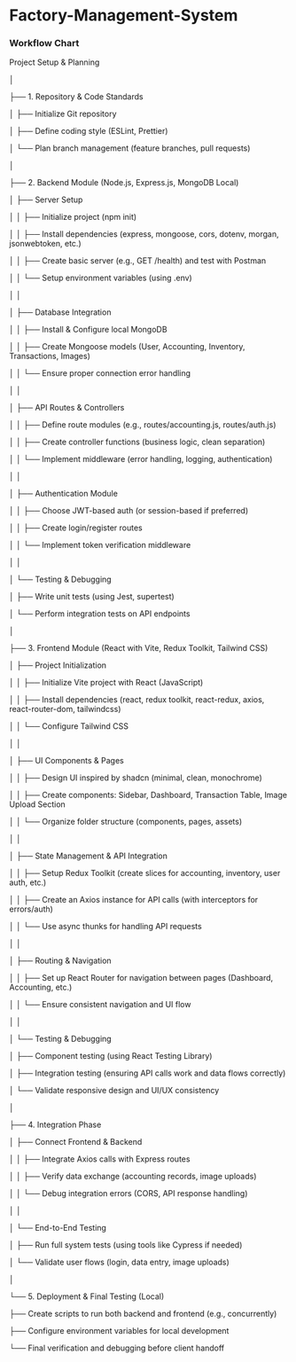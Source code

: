 # Factory-Management-System
### Workflow Chart


Project Setup & Planning

│

├── 1. Repository & Code Standards

│ ├── Initialize Git repository

│ ├── Define coding style (ESLint, Prettier)

│ └── Plan branch management (feature branches, pull requests)

│

├── 2. Backend Module (Node.js, Express.js, MongoDB Local)

│ ├── Server Setup

│ │ ├── Initialize project (npm init)

│ │ ├── Install dependencies (express, mongoose, cors, dotenv, morgan, jsonwebtoken, etc.)

│ │ ├── Create basic server (e.g., GET /health) and test with Postman

│ │ └── Setup environment variables (using .env)

│ │

│ ├── Database Integration

│ │ ├── Install & Configure local MongoDB

│ │ ├── Create Mongoose models (User, Accounting, Inventory, Transactions, Images)

│ │ └── Ensure proper connection error handling

│ │

│ ├── API Routes & Controllers

│ │ ├── Define route modules (e.g., routes/accounting.js, routes/auth.js)

│ │ ├── Create controller functions (business logic, clean separation)

│ │ └── Implement middleware (error handling, logging, authentication)

│ │

│ ├── Authentication Module

│ │ ├── Choose JWT-based auth (or session-based if preferred)

│ │ ├── Create login/register routes

│ │ └── Implement token verification middleware

│ │

│ └── Testing & Debugging

│ ├── Write unit tests (using Jest, supertest)

│ └── Perform integration tests on API endpoints

│

├── 3. Frontend Module (React with Vite, Redux Toolkit, Tailwind CSS)

│ ├── Project Initialization

│ │ ├── Initialize Vite project with React (JavaScript)

│ │ ├── Install dependencies (react, redux toolkit, react-redux, axios, react-router-dom, tailwindcss)

│ │ └── Configure Tailwind CSS

│ │

│ ├── UI Components & Pages

│ │ ├── Design UI inspired by shadcn (minimal, clean, monochrome)

│ │ ├── Create components: Sidebar, Dashboard, Transaction Table, Image Upload Section

│ │ └── Organize folder structure (components, pages, assets)

│ │

│ ├── State Management & API Integration

│ │ ├── Setup Redux Toolkit (create slices for accounting, inventory, user auth, etc.)

│ │ ├── Create an Axios instance for API calls (with interceptors for errors/auth)

│ │ └── Use async thunks for handling API requests

│ │

│ ├── Routing & Navigation

│ │ ├── Set up React Router for navigation between pages (Dashboard, Accounting, etc.)

│ │ └── Ensure consistent navigation and UI flow

│ │

│ └── Testing & Debugging

│ ├── Component testing (using React Testing Library)

│ ├── Integration testing (ensuring API calls work and data flows correctly)

│ └── Validate responsive design and UI/UX consistency

│

├── 4. Integration Phase

│ ├── Connect Frontend & Backend

│ │ ├── Integrate Axios calls with Express routes

│ │ ├── Verify data exchange (accounting records, image uploads)

│ │ └── Debug integration errors (CORS, API response handling)

│ │

│ └── End-to-End Testing

│ ├── Run full system tests (using tools like Cypress if needed)

│ └── Validate user flows (login, data entry, image uploads)

│

└── 5. Deployment & Final Testing (Local)

├── Create scripts to run both backend and frontend (e.g., concurrently)

├── Configure environment variables for local development

└── Final verification and debugging before client handoff
